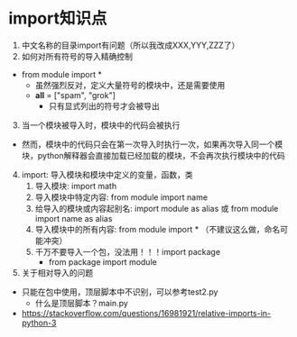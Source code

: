 # import知识点
1. 中文名称的目录import有问题（所以我改成XXX,YYY,ZZZ了）
2. 如何对所有符号的导入精确控制
* from module import * 
    * 虽然强烈反对，定义大量符号的模块中，还是需要使用
    * __all__ = ["spam", "grok"]   
        * 只有显式列出的符号才会被导出
3. 当一个模块被导入时，模块中的代码会被执行
* 然而，模块中的代码只会在第一次导入时执行一次，如果再次导入同一个模块，python解释器会直接加载已经加载的模块，不会再次执行模块中的代码
4. import: 导入模块和模块中定义的变量，函数，类
    1. 导入模块: import math
    2. 导入模块中特定内容: from module import name
    3. 给导入的模块或内容起别名: import module as alias 或 from module import name as alias
    4. 导入模块中的所有内容: from module import * （不建议这么做，命名可能冲突）
    5. 千万不要导入一个包，没法用！！！import package
        * from package import module 
5. 关于相对导入的问题
* 只能在包中使用，顶层脚本中不识别，可以参考test2.py
    * 什么是顶层脚本？main.py
* https://stackoverflow.com/questions/16981921/relative-imports-in-python-3